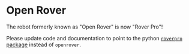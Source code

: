 #  Open Rover

The robot formerly known as "Open Rover" is now "Rover Pro"!

Please update code and documentation to point to the python [`roverpro` package](https://pypi.org/project/roverpro/) instead of `openrover`.
